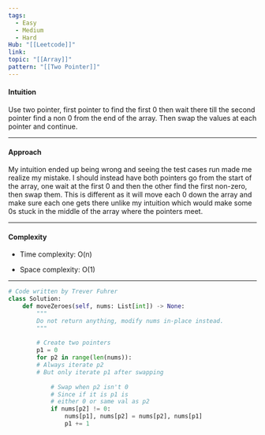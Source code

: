 ```yaml
---
tags:
  - Easy
  - Medium
  - Hard
Hub: "[[Leetcode]]"
link: 
topic: "[[Array]]"
pattern: "[[Two Pointer]]"
---
```

#### Intuition
<!-- Describe your first thoughts on how to solve this problem. -->
Use two pointer, first pointer to find the first 0 then wait there till the second pointer find a non 0 from the end of the array. Then swap the values at each pointer and continue.

--- 
#### Approach
<!-- Describe your approach to solving the problem. -->
My intuition ended up being wrong and seeing the test cases run made me realize my mistake. I should instead have both pointers go from the start of the array, one wait at the first 0 and then the other find the first non-zero, then swap them. This is different as it will move each 0 down the array and make sure each one gets there unlike my intuition which would make some 0s stuck in the middle of the array where the pointers meet.

--- 
#### Complexity
- Time complexity:
	O(n)

- Space complexity:
	O(1)

--- 
```python
# Code written by Trever Fuhrer
class Solution:
	def moveZeroes(self, nums: List[int]) -> None:
		"""
		Do not return anything, modify nums in-place instead.
		"""
		
		# Create two pointers
		p1 = 0
		for p2 in range(len(nums)):
		# Always iterate p2
		# But only iterate p1 after swapping
		
			# Swap when p2 isn't 0
			# Since if it is p1 is 
			# either 0 or same val as p2
			if nums[p2] != 0:
				nums[p1], nums[p2] = nums[p2], nums[p1]
				p1 += 1
```